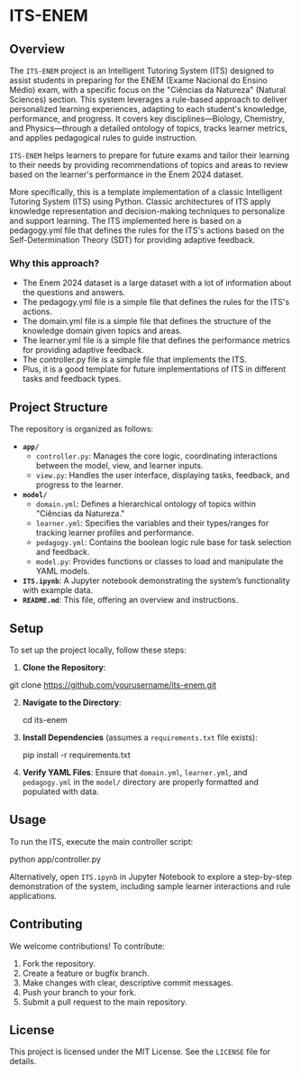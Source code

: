 # ITS-ENEM

## Overview

The `ITS-ENEM` project is an Intelligent Tutoring System (ITS) designed to assist students in preparing for the ENEM (Exame Nacional do Ensino Médio) exam, with a specific focus on the "Ciências da Natureza" (Natural Sciences) section. This system leverages a rule-based approach to deliver personalized learning experiences, adapting to each student's knowledge, performance, and progress. It covers key disciplines—Biology, Chemistry, and Physics—through a detailed ontology of topics, tracks learner metrics, and applies pedagogical rules to guide instruction.

`ITS-ENEM` helps learners to prepare for future exams and tailor their learning to their needs by providing recommendations of topics and areas to review based on the learner's performance in the Enem 2024 dataset. 

More specifically, this is a template implementation of a classic Intelligent Tutoring System (ITS) using Python. Classic architectures of ITS apply knowledge representation and decision-making techniques to personalize and support learning. The ITS implemented here is based on a pedagogy.yml file that defines the rules for the ITS's actions based on the Self-Determination Theory (SDT) for providing adaptive feedback.

### Why this approach?
- The Enem 2024 dataset is a large dataset with a lot of information about the questions and answers.
- The pedagogy.yml file is a simple file that defines the rules for the ITS's actions.
- The domain.yml file is a simple file that defines the structure of the knowledge domain given topics and areas.
- The learner.yml file is a simple file that defines the performance metrics for providing adaptive feedback.
- The controller.py file is a simple file that implements the ITS.
- Plus, it is a good template for future implementations of ITS in different tasks and feedback types.

## Project Structure

The repository is organized as follows:

- **`app/`**
  - `controller.py`: Manages the core logic, coordinating interactions between the model, view, and learner inputs.
  - `view.py`: Handles the user interface, displaying tasks, feedback, and progress to the learner.
- **`model/`**
  - `domain.yml`: Defines a hierarchical ontology of topics within "Ciências da Natureza."
  - `learner.yml`: Specifies the variables and their types/ranges for tracking learner profiles and performance.
  - `pedagogy.yml`: Contains the boolean logic rule base for task selection and feedback.
  - `model.py`: Provides functions or classes to load and manipulate the YAML models.
- **`ITS.ipynb`**: A Jupyter notebook demonstrating the system’s functionality with example data.
- **`README.md`**: This file, offering an overview and instructions.


## Setup

To set up the project locally, follow these steps:

1. **Clone the Repository**:

  git clone https://github.com/yourusername/its-enem.git

2. **Navigate to the Directory**:

   cd its-enem

3. **Install Dependencies** (assumes a `requirements.txt` file exists):

   pip install -r requirements.txt

4. **Verify YAML Files**: Ensure that `domain.yml`, `learner.yml`, and `pedagogy.yml` in the `model/` directory are properly formatted and populated with data.


## Usage

To run the ITS, execute the main controller script:

python app/controller.py

Alternatively, open `ITS.ipynb` in Jupyter Notebook to explore a step-by-step demonstration of the system, including sample learner interactions and rule applications.


## Contributing

We welcome contributions! To contribute:

1. Fork the repository.
2. Create a feature or bugfix branch.
3. Make changes with clear, descriptive commit messages.
4. Push your branch to your fork.
5. Submit a pull request to the main repository.


## License

This project is licensed under the MIT License. See the `LICENSE` file for details.

